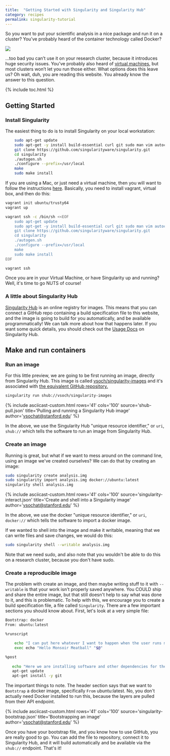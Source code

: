 ```yaml
---
title:  "Getting Started with Singularity and Singularity Hub"
category: recipes
permalink: singularity-tutorial
---
```


So you want to put your scientific analysis in a nice package and run it on a cluster? You’ve probably heard of the container technology called Docker?

<img src="/assets/img/tutorial/horsecarrot.png"><br>

...too bad you can’t use it on your research cluster, because it introduces huge security issues. You’ve probably also heard of <a href="https://www.vagrantup.com/docs/virtualbox/" target="_blank">virtual machines</a>, but most clusters won’t let you run those either. What options does this leave us? Oh wait, duh, you are reading this website. You already know the answer to this question.


{% include toc.html %}


## Getting Started

### Install Singularity
The easiest thing to do is to install Singularity on your local workstation:

```bash
    sudo apt-get update
    sudo apt-get -y install build-essential curl git sudo man vim autoconf libtool
    git clone https://github.com/singularityware/singularity.git
    cd singularity
    ./autogen.sh
    ./configure --prefix=/usr/local
    make
    sudo make install
```

If you are using a Mac, or just need a virtual machine, then you will want to follow the instructions <a href="http://singularityware.github.io/install-mac" target="_blank">here</a>. Basically, you need to install vagrant, virtual box, and then do this:

```bash
vagrant init ubuntu/trusty64
vagrant up

vagrant ssh -c /bin/sh <<EOF
    sudo apt-get update
    sudo apt-get -y install build-essential curl git sudo man vim autoconf libtool
    git clone https://github.com/singularityware/singularity.git
    cd singularity
    ./autogen.sh
    ./configure --prefix=/usr/local
    make
    sudo make install
EOF

vagrant ssh
```

Once you are in your Virtual Machine, or have Singularity up and running? Well, it's time to go NUTS of course!


### A little about Singularity Hub
<a href="https://singularity-hub.org" target="_blank">Singularity Hub</a> is an online registry for images. This means that you can connect a GitHub repo containing a build specification file to this website, and the image is going to build for you automatically, and be available programmatically! We can talk more about how that happens later. If you want some quick details, you should check out the <a href="https://www.singularity-hub.org/faq" target="_blank">Usage Docs</a> on Singularity Hub.


## Make and run containers

### Run an image
For this little preview, we are going to be first running an image, directly from Singularity Hub. This image is called <a href="https://singularity-hub.org/collections/24/" target="_blank">vsoch/singularity-images</a> and it's associated with <a href="https://www.github.com/vsoch/singularity-images" target="_blank">the equivalent GitHub repository.</a>

```bash
singularity run shub://vsoch/singularity-images
```

{% include asciicast-custom.html rows='41' cols='100' source='shub-pull.json' title='Pulling and running a Singularity Hub image' author='vsochat@stanford.edu' %}

In the above, we use the Singularity Hub "unique resource identifier," or `uri`, `shub://` which tells the software to run an image from Singularity Hub.


### Create an image
Running is great, but what if we want to mess around on the command line, using an image we've created ourselves? We can do that by creating an image:

```bash
sudo singularity create analysis.img
sudo singularity import analysis.img docker://ubuntu:latest
singularity shell analysis.img
```

{% include asciicast-custom.html rows='41' cols='100' source='singularity-interact.json' title='Create and shell into a Singularity image' author='vsochat@stanford.edu' %}

In the above, we use the docker "unique resource identifier," or `uri`, `docker://` which tells the software to import a docker image.

If we wanted to shell into the image and make it writable, meaning that we can write files and save changes, we would do this:

```bash
sudo singularity shell --writable analysis.img
```

Note that we need sudo, and also note that you wouldn't be able to do this on a research cluster, because you don't have sudo.


### Create a reproducible image
The problem with create an image, and then maybe writing stuff to it with `--writable` is that your work isn't properly saved anywhere. You COULD ship and share the entire image, but that still doesn't help to say what was done to it, and this is problematic. To help with this, we encourage you to create a build specification file, a file called `Singularity`. There are a few important sections you should know about. First, let's look at a very simple file:

```bash
Bootstrap: docker
From: ubuntu:latest

%runscript

    echo "I can put here whatever I want to happen when the user runs my container!"
    exec echo "Hello Monsoir Meatball" "$@"

%post
 
   echo "Here we are installing software and other dependencies for the container!"
   apt-get update
   apt-get install -y git 

```

The important things to note. The header section says that we want to `Bootstrap`  a docker image, specifically `From` ubuntu:latest. No, you don't actually need Docker installed to run this, because the layers are pulled from their API endpoint.

{% include asciicast-custom.html rows='41' cols='100' source='singularity-bootstrap.json' title='Bootstrapping an image' author='vsochat@stanford.edu' %}

Once you have your bootstrap file, and you know how to use GitHub, you are really good to go. You can add the file to repository, connect it to Singularity Hub, and it will build automatically and be available via the `shub://` endpoint. That's it!
